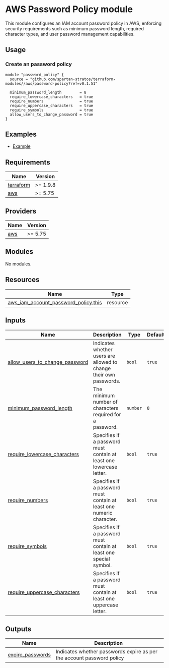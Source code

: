 # AWS Password Policy module

This module configures an IAM account password policy in AWS, enforcing security requirements such as minimum
password length, required character types, and user password management capabilities.

## Usage

### Create an password policy

```hcl
module "password_policy" {
  source = "github.com/spartan-stratos/terraform-modules//aws/password-policy?ref=v0.1.51"

  minimum_password_length        = 8
  require_lowercase_characters   = true
  require_numbers                = true
  require_uppercase_characters   = true
  require_symbols                = true
  allow_users_to_change_password = true
}

```

## Examples

- [Example](./examples/complete/)

<!-- BEGIN_TF_DOCS -->

## Requirements

| Name                                                                      | Version  |
|---------------------------------------------------------------------------|----------|
| <a name="requirement_terraform"></a> [terraform](#requirement\_terraform) | >= 1.9.8 |
| <a name="requirement_aws"></a> [aws](#requirement\_aws)                   | >= 5.75  |

## Providers

| Name                                              | Version |
|---------------------------------------------------|---------|
| <a name="provider_aws"></a> [aws](#provider\_aws) | >= 5.75 |

## Modules

No modules.

## Resources

| Name                                                                                                                                            | Type     |
|-------------------------------------------------------------------------------------------------------------------------------------------------|----------|
| [aws_iam_account_password_policy.this](https://registry.terraform.io/providers/hashicorp/aws/latest/docs/resources/iam_account_password_policy) | resource |

## Inputs

| Name                                                                                                                                 | Description                                                          | Type     | Default | Required |
|--------------------------------------------------------------------------------------------------------------------------------------|----------------------------------------------------------------------|----------|---------|:--------:|
| <a name="input_allow_users_to_change_password"></a> [allow\_users\_to\_change\_password](#input\_allow\_users\_to\_change\_password) | Indicates whether users are allowed to change their own passwords.   | `bool`   | `true`  |    no    |
| <a name="input_minimum_password_length"></a> [minimum\_password\_length](#input\_minimum\_password\_length)                          | The minimum number of characters required for a password.            | `number` | `8`     |    no    |
| <a name="input_require_lowercase_characters"></a> [require\_lowercase\_characters](#input\_require\_lowercase\_characters)           | Specifies if a password must contain at least one lowercase letter.  | `bool`   | `true`  |    no    |
| <a name="input_require_numbers"></a> [require\_numbers](#input\_require\_numbers)                                                    | Specifies if a password must contain at least one numeric character. | `bool`   | `true`  |    no    |
| <a name="input_require_symbols"></a> [require\_symbols](#input\_require\_symbols)                                                    | Specifies if a password must contain at least one special symbol.    | `bool`   | `true`  |    no    |
| <a name="input_require_uppercase_characters"></a> [require\_uppercase\_characters](#input\_require\_uppercase\_characters)           | Specifies if a password must contain at least one uppercase letter.  | `bool`   | `true`  |    no    |

## Outputs

| Name                                                                                   | Description                                                           |
|----------------------------------------------------------------------------------------|-----------------------------------------------------------------------|
| <a name="output_expire_passwords"></a> [expire\_passwords](#output\_expire\_passwords) | Indicates whether passwords expire as per the account password policy |

<!-- END_TF_DOCS -->